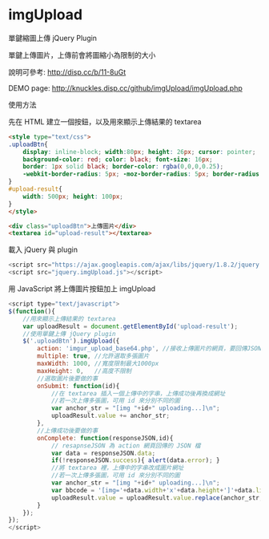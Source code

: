 # imgUpload
單鍵縮圖上傳 jQuery Plugin

單鍵上傳圖片，上傳前會將圖縮小為限制的大小


說明可參考: http://disp.cc/b/11-8uGt

DEMO page: http://knuckles.disp.cc/github/imgUpload/imgUpload.php

使用方法

先在 HTML 建立一個按鈕，以及用來顯示上傳結果的 textarea
```html
<style type="text/css">
.uploadBtn{
	display: inline-block; width:80px; height: 26px; cursor: pointer;
	background-color: red; color: black; font-size: 16px;
	border: 1px solid black; border-color: rgba(0,0,0,0.25);
	-webkit-border-radius: 5px; -moz-border-radius: 5px; border-radius: 5px;
}
#upload-result{
	width: 500px; height: 100px;
}
</style>

<div class="uploadBtn">上傳圖片</div>
<textarea id="upload-result"></textarea>
```


載入 jQuery 與 plugin
```js
<script src="https://ajax.googleapis.com/ajax/libs/jquery/1.8.2/jquery.min.js"></script>
<script src="jquery.imgUpload.js"></script>
```
用 JavaScript 將上傳圖片按鈕加上 imgUpload
```js
<script type="text/javascript">
$(function(){
	//用來顯示上傳結果的 textarea
	var uploadResult = document.getElementById('upload-result');
	//使用單鍵上傳 jQuery plugin
	$('.uploadBtn').imgUpload({
		action: 'imgur_upload_base64.php', //接收上傳圖片的網頁，要回傳JSON檔
		multiple: true, //允許選取多張圖片
		maxWidth: 1000, //寬度限制最大1000px
		maxHeight: 0,   //高度不限制
		//選取圖片後要做的事
		onSubmit: function(id){ 
			//在 textarea 插入一個上傳中的字串，上傳成功後再換成網址
			//若一次上傳多張圖，可用 id 來分別不同的圖
			var anchor_str = "[img "+id+" uploading...]\n";
			uploadResult.value += anchor_str;
		},
		//上傳成功後要做的事
		onComplete: function(responseJSON,id){ 
			// resapnseJSON 為 action 網頁回傳的 JSON 檔
			var data = responseJSON.data;
			if(!responseJSON.success){ alert(data.error); }
			//將 textarea 裡，上傳中的字串改成圖片網址
			//若一次上傳多張圖，可用 id 來分別不同的圖
			var anchor_str = "[img "+id+" uploading...]\n";
			var bbcode = '[img='+data.width+'x'+data.height+']'+data.link+"[/img]\n";
			uploadResult.value = uploadResult.value.replace(anchor_str,bbcode);
		}
	});	
});
</script>
```
